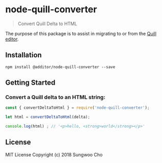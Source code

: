 # node-quill-converter
> Convert Quill Delta to HTML

The purpose of this package is to assist in migrating to or from the [Quill editor](https://quilljs.com/).

## Installation
```
npm install @additor/node-quill-converter --save
```

## Getting Started
### Convert a Quill delta to an HTML string:
```js
const { convertDeltaToHtml } = require('node-quill-converter');

let html = convertDeltaToHtml(delta);

console.log(html) ; // '<p>hello, <strong>world</strong></p>'
```

## License
MIT License Copyright (c) 2018 Sungwoo Cho
